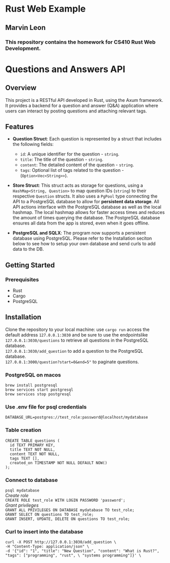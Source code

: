# Rust Web Example

## Marvin Leon

### This repository contains the homework for CS410 Rust Web Development.

# Questions and Answers API

## Overview

This project is a RESTful API developed in Rust, using the Axum framework. It provides a backend for a question and answer (Q&A) application where users can interact by posting questions and attaching relevant tags.

## Features

- **Question Struct**: Each question is represented by a struct that includes the following fields:

  - `id`: A unique identifier for the question - `string`.
  - `title`: The title of the question - `string`.
  - `content`: The detailed content of the question - `string`.
  - `tags`: Optional list of tags related to the question - (`Option<Vec<String>>`).

- **Store Struct**: This struct acts as storage for questions, using a `HashMap<String, Question>` to map question IDs (`string`) to their respective `Question` structs. It also uses a `PgPool` type connecting the API to a PostgreSQL database to allow for **persistent data storage**. All API actions interface with the PostgreSQL database as well as the local hashmap. The local hashmap allows for faster access times and reduces the amount of times querying the database. The PostgreSQL database ensures all data from the app is stored, even when it goes offline.

- **PostgreSQL and SQLX**: The program now supports a persistent database using PostgreSQL. Please refer to the Installation seciton below to see how to setup your own database and send curls to add data to the DB.

## Getting Started

### Prerequisites

- Rust
- Cargo
- PostgreSQL

## Installation

Clone the repository to your local machine:
use `cargo run`
access the default address `127.0.0.1:3030` and be sure to use the endpointslike `127.0.0.1:3030/questions` to retrieve all questions in the PostgreSQL database.\
`127.0.0.1:3030/add_question` to add a question to the PostgreSQL database.\
`127.0.0.1:3000/question?start=0&end=5"` to paginate questions.

### PostgreSQL on macos

`brew install postgresql`\
`brew services start postgresql`\
`brew services stop postgresql`

### Use .env file for psql credentials

`DATABASE_URL=postgres://test_role:password@localhost/mydatabase`

### Table creation

```
CREATE TABLE questions (
  id TEXT PRIMARY KEY,
  title TEXT NOT NULL,
  content TEXT NOT NULL,
  tags TEXT [],
  created_on TIMESTAMP NOT NULL DEFAULT NOW()
);
```

### Connect to database

`psql mydatabase`\
_Create role_\
`CREATE ROLE test_role WITH LOGIN PASSWORD 'password';`\
_Grant privileges_\
`GRANT ALL PRIVILEGES ON DATABASE mydatabase TO test_role;`\
`GRANT SELECT ON questions TO test_role;`\
`GRANT INSERT, UPDATE, DELETE ON questions TO test_role;`

### Curl to insert into the database

```
curl -X POST http://127.0.0.1:3030/add_question \
-H "Content-Type: application/json" \
-d '{"id": "1", "title": "New Question", "content": "What is Rust?", "tags": ["programming", "rust", \ "systems programming"]}' \
```

